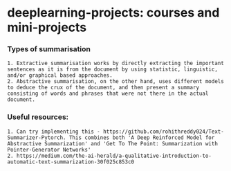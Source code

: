 # deeplearning-projects: courses and mini-projects

### Types of summarisation
    1. Extractive summarisation works by directly extracting the important sentences as it is from the document by using statistic, linguistic, and/or graphical based approaches.
    2. Abstractive summarisation, on the other hand, uses different models to deduce the crux of the document, and then present a summary consisting of words and phrases that were not there in the actual document.

### Useful resources:
    1. Can try implementing this - https://github.com/rohithreddy024/Text-Summarizer-Pytorch. This combines both 'A Deep Reinforced Model for Abstractive Summarization' and 'Get To The Point: Summarization with Pointer-Generator Networks'
    2. https://medium.com/the-ai-herald/a-qualitative-introduction-to-automatic-text-summarization-30f025c853c0
